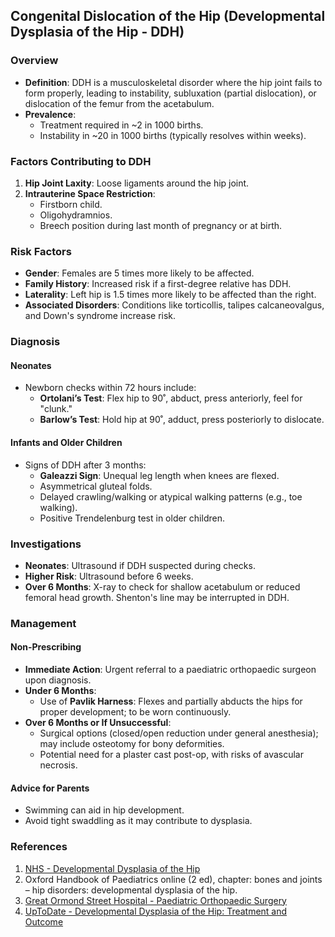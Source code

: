 ## Congenital Dislocation of the Hip (Developmental Dysplasia of the Hip - DDH)

### Overview
- **Definition**: DDH is a musculoskeletal disorder where the hip joint fails to form properly, leading to instability, subluxation (partial dislocation), or dislocation of the femur from the acetabulum.
- **Prevalence**: 
  - Treatment required in ~2 in 1000 births.
  - Instability in ~20 in 1000 births (typically resolves within weeks).
  
### Factors Contributing to DDH
1. **Hip Joint Laxity**: Loose ligaments around the hip joint.
2. **Intrauterine Space Restriction**:
   - Firstborn child.
   - Oligohydramnios.
   - Breech position during last month of pregnancy or at birth.

### Risk Factors
- **Gender**: Females are 5 times more likely to be affected.
- **Family History**: Increased risk if a first-degree relative has DDH.
- **Laterality**: Left hip is 1.5 times more likely to be affected than the right.
- **Associated Disorders**: Conditions like torticollis, talipes calcaneovalgus, and Down's syndrome increase risk.

### Diagnosis
#### Neonates
- Newborn checks within 72 hours include:
  - **Ortolani’s Test**: Flex hip to 90˚, abduct, press anteriorly, feel for "clunk."
  - **Barlow’s Test**: Hold hip at 90˚, adduct, press posteriorly to dislocate.
  
#### Infants and Older Children
- Signs of DDH after 3 months:
  - **Galeazzi Sign**: Unequal leg length when knees are flexed.
  - Asymmetrical gluteal folds.
  - Delayed crawling/walking or atypical walking patterns (e.g., toe walking).
  - Positive Trendelenburg test in older children.

### Investigations
- **Neonates**: Ultrasound if DDH suspected during checks.
- **Higher Risk**: Ultrasound before 6 weeks.
- **Over 6 Months**: X-ray to check for shallow acetabulum or reduced femoral head growth. Shenton's line may be interrupted in DDH.

### Management
#### Non-Prescribing
- **Immediate Action**: Urgent referral to a paediatric orthopaedic surgeon upon diagnosis.
- **Under 6 Months**: 
  - Use of **Pavlik Harness**: Flexes and partially abducts the hips for proper development; to be worn continuously.
- **Over 6 Months or If Unsuccessful**: 
  - Surgical options (closed/open reduction under general anesthesia); may include osteotomy for bony deformities.
  - Potential need for a plaster cast post-op, with risks of avascular necrosis.

#### Advice for Parents
- Swimming can aid in hip development.
- Avoid tight swaddling as it may contribute to dysplasia.

### References
1. [NHS - Developmental Dysplasia of the Hip](https://www.nhs.uk/conditions/developmental-dysplasia-of-the-hip/)
2. Oxford Handbook of Paediatrics online (2 ed), chapter: bones and joints – hip disorders: developmental dysplasia of the hip.
3. [Great Ormond Street Hospital - Paediatric Orthopaedic Surgery](https://www.gosh.nhs.uk/paediatric-orthopaedic-surgery)
4. [UpToDate - Developmental Dysplasia of the Hip: Treatment and Outcome](https://www.uptodate.com/contents/developmental-dysplasia-of-the-hip-treatment-and-outcome?search=congenital%20dislocation%20of%20the%20hip&topicRef=6288&source=see_link#H14)